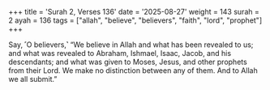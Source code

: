 +++
title = 'Surah 2, Verses 136'
date = '2025-08-27'
weight = 143
surah = 2
ayah = 136
tags = ["allah", "believe", "believers", "faith", "lord", "prophet"]
+++

Say, ˹O believers,˺ “We believe in Allah and what has been revealed to us; and what was revealed to Abraham, Ishmael, Isaac, Jacob, and his descendants; and what was given to Moses, Jesus, and other prophets from their Lord. We make no distinction between any of them. And to Allah we all submit.”